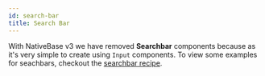 ```yaml
---
id: search-bar
title: Search Bar
---
```


With NativeBase v3 we have removed **Searchbar** components because as it's very simple to create using `Input` components. To view some examples for seachbars, checkout the [searchbar recipe](buildingSearchBar.md).

